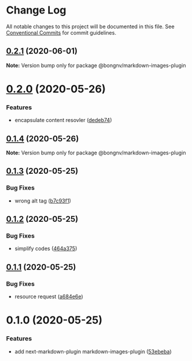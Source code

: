 # Change Log

All notable changes to this project will be documented in this file.
See [Conventional Commits](https://conventionalcommits.org) for commit guidelines.

## [0.2.1](https://github.com/bongnv/markdown-loader/compare/@bongnv/markdown-images-plugin@0.2.0...@bongnv/markdown-images-plugin@0.2.1) (2020-06-01)

**Note:** Version bump only for package @bongnv/markdown-images-plugin





# [0.2.0](https://github.com/bongnv/markdown-loader/compare/@bongnv/markdown-images-plugin@0.1.4...@bongnv/markdown-images-plugin@0.2.0) (2020-05-26)


### Features

* encapsulate content resovler ([dedeb74](https://github.com/bongnv/markdown-loader/commit/dedeb74b74c446cb0e98a7afb906d98d4e728054))





## [0.1.4](https://github.com/bongnv/markdown-loader/compare/@bongnv/markdown-images-plugin@0.1.3...@bongnv/markdown-images-plugin@0.1.4) (2020-05-26)

**Note:** Version bump only for package @bongnv/markdown-images-plugin





## [0.1.3](https://github.com/bongnv/markdown-loader/compare/@bongnv/markdown-images-plugin@0.1.2...@bongnv/markdown-images-plugin@0.1.3) (2020-05-25)


### Bug Fixes

* wrong alt tag ([b7c93f1](https://github.com/bongnv/markdown-loader/commit/b7c93f1aa91d20b9a1aab35b6a2b0c629b6b3689))





## [0.1.2](https://github.com/bongnv/markdown-loader/compare/@bongnv/markdown-images-plugin@0.1.1...@bongnv/markdown-images-plugin@0.1.2) (2020-05-25)


### Bug Fixes

* simplify codes ([464a375](https://github.com/bongnv/markdown-loader/commit/464a375b01887e1713c75136701fa9229a30189a))





## [0.1.1](https://github.com/bongnv/markdown-loader/compare/@bongnv/markdown-images-plugin@0.1.0...@bongnv/markdown-images-plugin@0.1.1) (2020-05-25)


### Bug Fixes

* resource request ([a684e6e](https://github.com/bongnv/markdown-loader/commit/a684e6e61b27c64eacedd91c7d5ffeedfc7d9206))





<a name="0.1.0"></a>
# 0.1.0 (2020-05-25)


### Features

* add next-markdown-plugin markdown-images-plugin ([53ebeba](https://github.com/bongnv/markdown-loader/commit/53ebeba))
